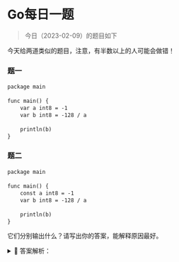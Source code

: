 # Go每日一题

> 今日（2023-02-09）的题目如下

今天给两道类似的题目，注意，有半数以上的人可能会做错！

### 题一

```golang
package main

func main() {
    var a int8 = -1
    var b int8 = -128 / a

    println(b)
}
```

### 题二

```golang
package main

func main() {
    const a int8 = -1
    var b int8 = -128 / a

    println(b)
}
```

它们分别输出什么？请写出你的答案，能解释原因最好。


<details>
<summary style="cursor: pointer">🔑 答案解析：</summary>
<div>

这是站长在去年双节期间公众号「polarisxu」上发布的题目。

答对的人真不多（半数以上答错了），特别是题一，一半以上竟然是 128，难道不知道 int8 能表示的范围吗？[-128, 127]。不过为什么答案是：题一 -128，题二编译错误？

其实这是一道计算机基础题。

先看看网友 Jayce 的解释：第一题是 -128（untyped const）/ -1 (int8 var)，untyped 隐式转换为 int8，刚好在范围内，结果是 128 ，溢出 int8 的范围。因为结果不是常量，允许溢出，最高位为符号位，变成了补码，刚好又是 -128。 第二题 -128 和 -1 都是 const，直接在编译时求值，untyped 的 -128 隐式转 int8，结果为 128，仍然是一个 const。const 转换时不允许溢出，编译错误。 其实差别就是表达式的值，题一不是常量题二是，常量类型转换不允许溢出后 truncate。

### 关于补码

如果你忘了补码（`Two's Complement`，2 的补码，一般直接称为补码），这里简单做个说明。

先问一个问题：在计算机内部 -1 二进制表示是什么（假如为 int8）？

我们很容易这么想：1 的二进制是 00000001，而最高位是符号位，因此 -1 是 10000001。因为 1 + (-1) = 0，但 00000001 + 10000001 = 10000010，很显然，这个结果不是 0。这是原码表示。

![原码形式](./complement01.png)

所以，计算机内部采用补码（Two's Complement）表示负数。补码怎么得到呢？一般分两步：

![-1的补码表示](./complement02.png)

第一步，每一个二进制位都取相反值，0 变成 1，1 变成 0。比如，00000001 的相反值就是 11111110。

第二步，将上一步得到的值加 1。11111110 就变成 11111111。

![补码形式的加法](./complement03.png)

关于原码、反码和补码，可以看这篇文章：[https://www.cnblogs.com/zhangziqiu/archive/2011/03/30/ComputerCode.html](https://www.cnblogs.com/zhangziqiu/archive/2011/03/30/ComputerCode.html)，很详细。

### 题解

#### 先看题一

因为 `var b int8 = -128 / a` 不是常量表达式，因此 untyped 常量 -128 隐式转换为 int8 类型（即和 a 的类型一致），所以 `-128 / a` 的结果是 int8 类型，值是 128，超出了 int8 的范围。因为结果不是常量，允许溢出，128 的二进制表示是 10000000，正好是 -128 的补码。所以，第一题的结果是 -128。

> 关于整数溢出的 Go 语言规范说明：[https://hao.studygolang.com/golang_spec.html#id158](https://hao.studygolang.com/golang_spec.html#id158)。

在 Go 语言规范中关于整数运算有这样的说明：[https://hao.studygolang.com/golang_spec.html#id327](https://hao.studygolang.com/golang_spec.html#id327)

> 对于两个整数值 x 和 y ，其整数商 q = x / y 和余数 r = x % y 满足如下关系：
>
> x = q*y + r 且 |r| < |y|
>
> 这个规则有一个例外，如果对于 x 的整数类型来说，被除数 x 是该类型中最负的那个值，那么，因为 补码 的 整数溢出 ，商 q = x / -1 等于 x （并且 r = 0 ）。

所以例外情况有：

类型 | x, q 的值
-- | --
int8 | -128
int16 | -32768
int32 | -2147483648
int64 | -9223372036854775808

#### 再看题二

对于 `var b int8 = -128 / a`，因为 a 是 int8 类型常量，所以 `-128 / a` 是常量表达式，在编译器计算，结果必然也是常量。因为 a 的类型是 int8，因此 -128 也会隐式转为 int8 类型，128 这个结果超过了 int8 的范围，但常量不允许溢出，因此编译报错。

### 总结
这题并非 Go 独有，而是计算机的基础。比如相应的 C 语言程序，结果和 Go 对应程序是一样的。

```c
// 对应题一
#include <stdio.h>

int main() {
        char a = -1;
        char b = -128 / a;

        printf("%d\n", b);

        return 0;
}
```

结果 -128。

```c
// 对应题二
#include <stdio.h>

int main() {
        const char a = -1;
        char b = -128 / a;

        printf("%d\n", b);

        return 0;
}
```

编译报错。

答案解析来自：[https://polarisxu.studygolang.com/posts/basic/complement/](https://polarisxu.studygolang.com/posts/basic/complement/)。


---

### 16楼

原码、反码、补码----被搞晕了。 -1 1000 0001 【原码】 -1 1111 1110 反码 -1 1111 1111 补码=反码+1

</div>
</details>